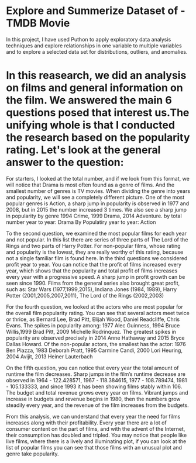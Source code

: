 # Explore and Summerize Dataset of - TMDB Movie 
In this project, I have used Puthon to apply exploratory data analysis techniques and explore relationships in one variable to multiple variables and to explore a selected data set for distributions, outliers, and anomalies.

# In this reasearch, we did an analysis on films and general information on the film. We answered the main 6 questions posed that interest us.The unifying whole is that I conducted the research based on the popularity rating. Let's look at the general answer to the question:

For starters, I looked at the total number, and if we look from this format, we will notice that Drama is most often found as a genre of films. And the smallest number of genres is TV movies. When dividing the genre into years and popularity, we will see a completely different picture. One of the most popular genres is Action, a sharp jump in popularity is observed in 1977 and 2008, but in 2015 the number increased 3 times. We also see a sharp jump in popularity by genre 1994 Crime, 1999 Drama, 2014 Adventure. by total number year to year: Drama By Populatiry year to year: Action

To the second question, we examined the most popular films for each year and not popular. In this list there are series of three parts of The Lord of the Rings and two parts of Harry Potter. For non-popular films, whose rating and popularity is the lowest, they are really worthy of this rating, because not a single familiar film is found here.
In the third questions we considered profit year to year. You can notice that the profit of films increased every year, which shows that the popularity and total profit of films increases every year with a progressive speed. A sharp jump in profit growth can be seen since 1990. Films from the general series also brought great profit, such as: Star Wars (1977,1999,2015), Indiana Jones (1984, 1989), Harry Potter (2001,2005,2007,2011), The Lord of the Rings (2002,2003)

For the fourth question, we looked at the actors who are most popular for the overall film popularity rating. You can see that several actors meet twice or thrice, as Bernard Lee, Brad Pitt, Elijah Wood, Daniel Readcliffe, Chris Evans. The spikes in popularity among: 1977 Alec Guinness, 1994 Bruce Willis,1999 Brad Pitt, 2009 Michelle Rodrinquez. The greatest spikes in popularity are observed precisely in 2014 Anne Hathaway and 2015 Bryce Dallas Howard. Of the non-popular actors, the smallest has the actor: 1976 Ben Piazza, 1983 Deborah Pratt, 1995 Carmine Candi, 2000 Lori Heuring, 2004 Avijit, 2013 Heiner Lauterbach

On the fifth question, you can notice that every year the total amount of runtime the film decreases. Sharp jumps in the film’s runtime decrease are observed in 1964 - 122.428571, 1967 - 118.384615, 1977 - 108.789474, 1981 - 105.133333, and since 1993 it has been showing films stably within 106.
The budget and total revenue grows every year on films. Vibrant jumps and increase in budgets and revenue begins in 1980, then the numbers grow steadily every year, and the revenue of the film increases from the budgets.

From this analysis, we can understand that every year the need for films increases along with their profitability. Every year there are a lot of consumer content on the part of films, and with the advent of the Internet, their consumption has doubled and tripled. You may notice that people like live films, where there is a lively and illuminating plot, if you can look at the list of popular films you can see that those films with an unusual plot and genre take popularity.
